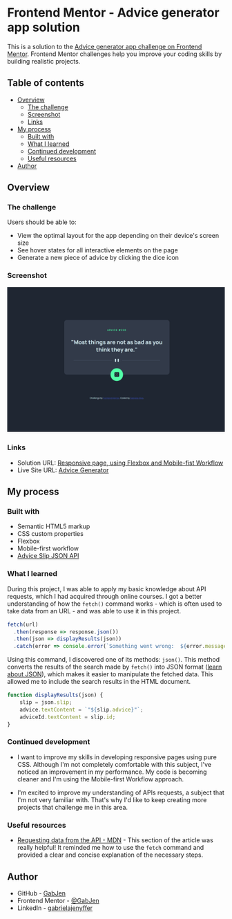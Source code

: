# Frontend Mentor - Advice generator app solution

This is a solution to the [Advice generator app challenge on Frontend Mentor](https://www.frontendmentor.io/challenges/advice-generator-app-QdUG-13db). Frontend Mentor challenges help you improve your coding skills by building realistic projects.

## Table of contents

- [Overview](#overview)
  - [The challenge](#the-challenge)
  - [Screenshot](#screenshot)
  - [Links](#links)
- [My process](#my-process)
  - [Built with](#built-with)
  - [What I learned](#what-i-learned)
  - [Continued development](#continued-development)
  - [Useful resources](#useful-resources)
- [Author](#author)

## Overview

### The challenge

Users should be able to:

- View the optimal layout for the app depending on their device's screen size
- See hover states for all interactive elements on the page
- Generate a new piece of advice by clicking the dice icon

### Screenshot

![screenshot](./screenshot.png)

### Links

- Solution URL: [Responsive page, using Flexbox and Mobile-fist Workflow](https://www.frontendmentor.io/solutions/responsive-page-using-flexbox-and-mobilefirst-workflow-jcpG5JIkx6)
- Live Site URL: [Advice Generator](https://gabjen.github.io/advice-generator/)

## My process

### Built with

- Semantic HTML5 markup
- CSS custom properties
- Flexbox
- Mobile-first workflow
- [Advice Slip JSON API](https://api.adviceslip.com/#object-slip)

### What I learned

During this project, I was able to apply my basic knowledge about API requests, which I had acquired through online courses. I got a better understanding of how the `fetch()` command works - which is often used to take data from an URL - and was able to use it in this project.

```javascript
fetch(url)
  .then(response => response.json())
  .then(json => displayResults(json))
  .catch(error => console.error(`Something went wrong:  ${error.message}`))
```

Using this command, I discovered one of its methods: `json()`. This method converts the results of the search made by `fetch()` into JSON format ([learn about JSON](https://www.w3schools.com/whatis/whatis_json.asp)), which makes it easier to manipulate the fetched data. This allowed me to include the search results in the HTML document.

```javascript
function displayResults(json) {
    slip = json.slip;
    advice.textContent = `"${slip.advice}"`;
    adviceId.textContent = slip.id;
}
```
### Continued development

- I want to improve my skills in developing responsive pages using pure CSS. Although I'm not completely comfortable with this subject, I've noticed an improvement in my performance. My code is becoming cleaner and I'm using the Mobile-first Workflow approach.

- I'm excited to improve my understanding of APIs requests, a subject that I'm not very familiar with. That's why I'd like to keep creating more projects that challenge me in this area. 

### Useful resources

- [Requesting data from the API - MDN](https://developer.mozilla.org/en-US/docs/Learn/JavaScript/Client-side_web_APIs/Third_party_APIs#requesting_data_from_the_api) - This section of the article was really helpful! It reminded me how to use the `fetch` command and provided a clear and concise explanation of the necessary steps. 

## Author

- GitHub - [GabJen](https://www.github.com/GabJen)
- Frontend Mentor - [@GabJen](https://www.frontendmentor.io/profile/GabJen)
- LinkedIn - [gabrielajenyffer](https://www.linkedin.com/in/gabrielajenyffer)
